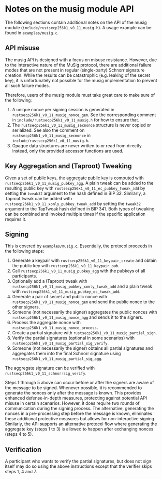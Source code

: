 Notes on the musig module API
===========================

The following sections contain additional notes on the API of the musig module (`include/rustsecp256k1_v0_11_musig.h`).
A usage example can be found in `examples/musig.c`.

## API misuse

The musig API is designed with a focus on misuse resistance.
However, due to the interactive nature of the MuSig protocol, there are additional failure modes that are not present in regular (single-party) Schnorr signature creation.
While the results can be catastrophic (e.g. leaking of the secret key), it is unfortunately not possible for the musig implementation to prevent all such failure modes.

Therefore, users of the musig module must take great care to make sure of the following:

1. A unique nonce per signing session is generated in `rustsecp256k1_v0_11_musig_nonce_gen`.
   See the corresponding comment in `include/rustsecp256k1_v0_11_musig.h` for how to ensure that.
2. The `rustsecp256k1_v0_11_musig_secnonce` structure is never copied or serialized.
   See also the comment on `rustsecp256k1_v0_11_musig_secnonce` in `include/rustsecp256k1_v0_11_musig.h`.
3. Opaque data structures are never written to or read from directly.
   Instead, only the provided accessor functions are used.

## Key Aggregation and (Taproot) Tweaking

Given a set of public keys, the aggregate public key is computed with `rustsecp256k1_v0_11_musig_pubkey_agg`.
A plain tweak can be added to the resulting public key with `rustsecp256k1_v0_11_ec_pubkey_tweak_add` by setting the `tweak32` argument to the hash defined in BIP 32. Similarly, a Taproot tweak can be added with `rustsecp256k1_v0_11_xonly_pubkey_tweak_add` by setting the `tweak32` argument to the TapTweak hash defined in BIP 341.
Both types of tweaking can be combined and invoked multiple times if the specific application requires it.

## Signing

This is covered by `examples/musig.c`.
Essentially, the protocol proceeds in the following steps:

1. Generate a keypair with `rustsecp256k1_v0_11_keypair_create` and obtain the public key with `rustsecp256k1_v0_11_keypair_pub`.
2. Call `rustsecp256k1_v0_11_musig_pubkey_agg` with the pubkeys of all participants.
3. Optionally add a (Taproot) tweak with `rustsecp256k1_v0_11_musig_pubkey_xonly_tweak_add` and a plain tweak with `rustsecp256k1_v0_11_musig_pubkey_ec_tweak_add`.
4. Generate a pair of secret and public nonce with `rustsecp256k1_v0_11_musig_nonce_gen` and send the public nonce to the other signers.
5. Someone (not necessarily the signer) aggregates the public nonces with `rustsecp256k1_v0_11_musig_nonce_agg` and sends it to the signers.
6. Process the aggregate nonce with `rustsecp256k1_v0_11_musig_nonce_process`.
7. Create a partial signature with `rustsecp256k1_v0_11_musig_partial_sign`.
8. Verify the partial signatures (optional in some scenarios) with `rustsecp256k1_v0_11_musig_partial_sig_verify`.
9. Someone (not necessarily the signer) obtains all partial signatures and aggregates them into the final Schnorr signature using `rustsecp256k1_v0_11_musig_partial_sig_agg`.

The aggregate signature can be verified with `rustsecp256k1_v0_11_schnorrsig_verify`.

Steps 1 through 5 above can occur before or after the signers are aware of the message to be signed.
Whenever possible, it is recommended to generate the nonces only after the message is known.
This provides enhanced defense-in-depth measures, protecting against potential API misuse in certain scenarios.
However, it does require two rounds of communication during the signing process.
The alternative, generating the nonces in a pre-processing step before the message is known, eliminates these additional protective measures but allows for non-interactive signing.
Similarly, the API supports an alternative protocol flow where generating the aggregate key (steps 1 to 3) is allowed to happen after exchanging nonces (steps 4 to 5).

## Verification

A participant who wants to verify the partial signatures, but does not sign itself may do so using the above instructions except that the verifier skips steps 1, 4 and 7.

<!-- Auto-update: 2025-10-05T08:38:08.888891 -->
